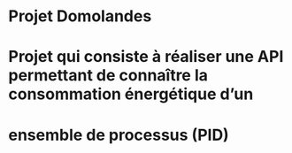 # Projet Domolandes
# Projet qui consiste à réaliser une API permettant de connaître la consommation énergétique d’un
# ensemble de processus (PID)
